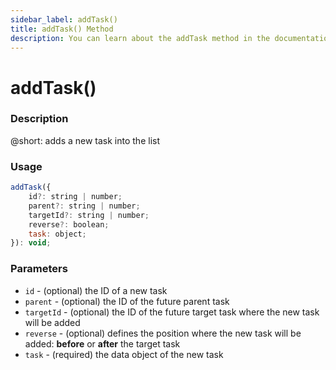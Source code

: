 ```yaml
---
sidebar_label: addTask()
title: addTask() Method
description: You can learn about the addTask method in the documentation of the DHTMLX JavaScript To Do List library. Browse developer guides and API reference, try out code examples and live demos, and download a free 30-day evaluation version of DHTMLX To Do List.
---
```


# addTask()

### Description

@short: adds a new task into the list

### Usage

~~~js
addTask({
    id?: string | number;
    parent?: string | number;
    targetId?: string | number;
    reverse?: boolean;
    task: object;
}): void;
~~~

### Parameters

- `id` - (optional) the ID of a new task
- `parent` - (optional) the ID of the future parent task
- `targetId` - (optional) the ID of the future target task where the new task will be added
- `reverse` - (optional) defines the position where the new task will be added: **before** or **after** the target task
- `task` - (required) the data object of the new task